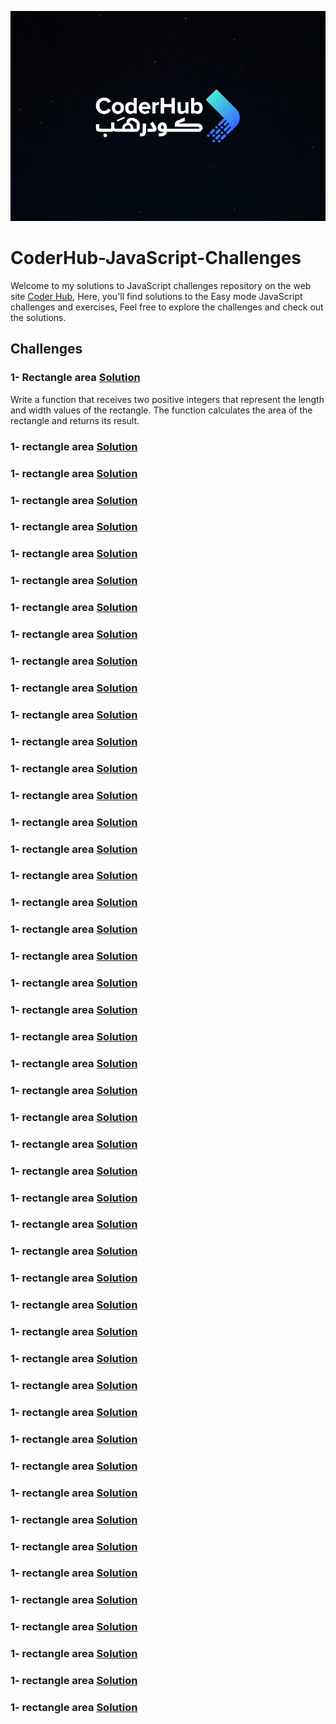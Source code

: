 ![logo](Logo.png)

# CoderHub-JavaScript-Challenges

Welcome to my solutions to JavaScript challenges repository on the web site [Coder Hub](https://coderhub.sa/), Here, you'll find solutions to the Easy mode JavaScript challenges and exercises,
Feel free to explore the challenges and check out the solutions.

## Challenges

### 1- Rectangle area [Solution](https://github.com/samuadda/CoderHub-JavaScript-Challenges/blob/main/1_Rectangle_area.js)
Write a function that receives two positive integers that represent the length and width values of the rectangle. The function calculates the area of the rectangle and returns its result.

### 1- rectangle area [Solution]()


### 1- rectangle area [Solution]()


### 1- rectangle area [Solution]()


### 1- rectangle area [Solution]()


### 1- rectangle area [Solution]()


### 1- rectangle area [Solution]()


### 1- rectangle area [Solution]()


### 1- rectangle area [Solution]()


### 1- rectangle area [Solution]()


### 1- rectangle area [Solution]()


### 1- rectangle area [Solution]()


### 1- rectangle area [Solution]()


### 1- rectangle area [Solution]()


### 1- rectangle area [Solution]()


### 1- rectangle area [Solution]()


### 1- rectangle area [Solution]()


### 1- rectangle area [Solution]()


### 1- rectangle area [Solution]()


### 1- rectangle area [Solution]()


### 1- rectangle area [Solution]()


### 1- rectangle area [Solution]()


### 1- rectangle area [Solution]()


### 1- rectangle area [Solution]()


### 1- rectangle area [Solution]()


### 1- rectangle area [Solution]()


### 1- rectangle area [Solution]()


### 1- rectangle area [Solution]()


### 1- rectangle area [Solution]()


### 1- rectangle area [Solution]()


### 1- rectangle area [Solution]()


### 1- rectangle area [Solution]()


### 1- rectangle area [Solution]()


### 1- rectangle area [Solution]()


### 1- rectangle area [Solution]()


### 1- rectangle area [Solution]()


### 1- rectangle area [Solution]()


### 1- rectangle area [Solution]()


### 1- rectangle area [Solution]()


### 1- rectangle area [Solution]()


### 1- rectangle area [Solution]()


### 1- rectangle area [Solution]()


### 1- rectangle area [Solution]()


### 1- rectangle area [Solution]()


### 1- rectangle area [Solution]()


### 1- rectangle area [Solution]()


### 1- rectangle area [Solution]()


### 1- rectangle area [Solution]()


### 1- rectangle area [Solution]()





